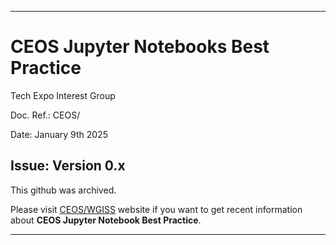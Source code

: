 ***
# CEOS Jupyter Notebooks Best Practice


Tech Expo Interest Group

Doc. Ref.: CEOS/

Date: January 9th  2025

Issue: Version 0.x
----
This github was archived.

Please visit [CEOS/WGISS](https://ceos.org/ourwork/workinggroups/wgiss/) website if you want to get recent information about **CEOS Jupyter Notebook Best Practice**.

***
